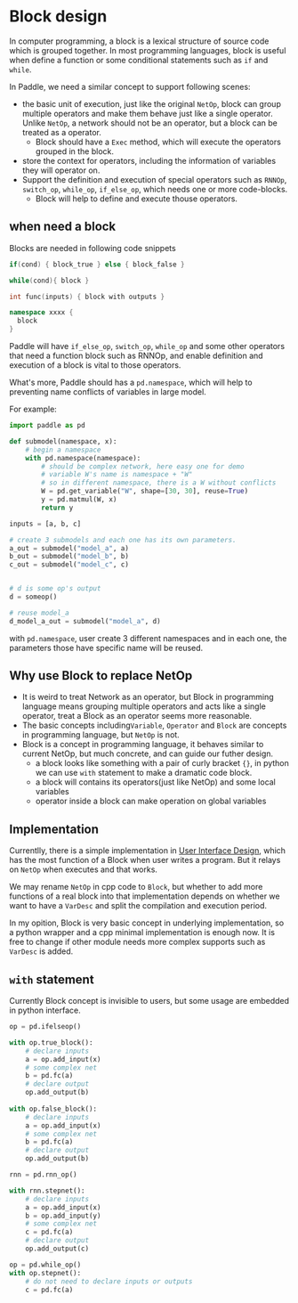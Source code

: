 # Block design

In computer programming, a block is a lexical structure of source code which is grouped together.
In most programming languages, block is useful when define a function or some conditional statements such as `if` and `while`.

In Paddle, we need a similar concept to support following scenes:

- the basic unit of execution, just like the original `NetOp`, block can group multiple operators and make them behave just like a single operator. Unlike `NetOp`, a network should not be an operator, but a block can be treated as a operator.
  - Block should have a `Exec` method, which will execute the operators grouped in the block.
- store the context for operators, including the information of variables they will operator on. 
- Support the definition and execution of special operators such as `RNNOp`, `switch_op`, `while_op`, `if_else_op`, which needs one or more code-blocks.
  - Block will help to define and execute thouse operators.
  
## when need a block
Blocks are needed in following code snippets
```c++
if(cond) { block_true } else { block_false }
```

```c++
while(cond){ block }
```

```c++
int func(inputs) { block with outputs }
```

```c++
namespace xxxx {
  block
}
```

Paddle will have `if_else_op`, `switch_op`, `while_op` and some other operators that need a function block such as RNNOp, and enable definition and execution of a block is vital to those operators.

What's more, Paddle should has a `pd.namespace`, which will help to preventing name conflicts of variables in large model.

For example:

```python
import paddle as pd

def submodel(namespace, x):
    # begin a namespace
    with pd.namespace(namespace):
        # should be complex network, here easy one for demo
        # variable W's name is namespace + "W"
        # so in different namespace, there is a W without conflicts
        W = pd.get_variable("W", shape=[30, 30], reuse=True)
        y = pd.matmul(W, x)
        return y

inputs = [a, b, c]

# create 3 submodels and each one has its own parameters.
a_out = submodel("model_a", a)
b_out = submodel("model_b", b)
c_out = submodel("model_c", c)


# d is some op's output
d = someop()

# reuse model_a
d_model_a_out = submodel("model_a", d)
```

with `pd.namespace`, user create 3 different namespaces and in each one, the parameters those have specific name will be reused.

## Why use Block to replace NetOp
- It is weird to treat Network as an operator, but Block in programming language means grouping multiple operators and acts like a single operator, treat a Block as an operator seems more reasonable.
- The basic concepts including`Variable`, `Operator` and `Block` are concepts in programming language, but `NetOp` is not.
- Block is a concept in programming language, it behaves similar to current NetOp, but much concrete, and can guide our futher design.
  - a block looks like something with a pair of curly bracket `{}`, in python we can use `with` statement to make a dramatic code block.
  - a block will contains its operators(just like NetOp) and some local variables
  - operator inside a block can make operation on global variables
  
## Implementation
Currentlly, there is a simple implementation in [User Interface Design](), which has the most function of a Block when user writes a program. 
But it relays on `NetOp` when executes and that works.

We may rename `NetOp` in cpp code to `Block`, but whether to add more functions of a real block into that implementation depends on whether we want to have a `VarDesc` and split the compilation and execution period.

In my opition, Block is very basic concept in underlying implementation, so a python wrapper and a cpp minimal implementation is enough now.
It is free to change if other module needs more complex supports such as `VarDesc` is added.

## `with` statement
Currently Block concept is invisible to users, but some usage are embedded in python interface.

```python
op = pd.ifelseop()

with op.true_block():
    # declare inputs
    a = op.add_input(x)
    # some complex net
    b = pd.fc(a)
    # declare output
    op.add_output(b)
    
with op.false_block():
    # declare inputs
    a = op.add_input(x)
    # some complex net
    b = pd.fc(a)
    # declare output
    op.add_output(b)
```

```python
rnn = pd.rnn_op()

with rnn.stepnet():
    # declare inputs
    a = op.add_input(x)
    b = op.add_input(y)
    # some complex net
    c = pd.fc(a)
    # declare output
    op.add_output(c)
```

```python
op = pd.while_op()
with op.stepnet():
    # do not need to declare inputs or outputs
    c = pd.fc(a)
```
